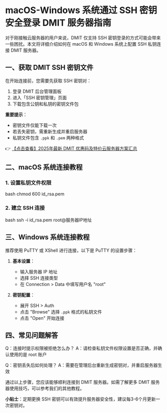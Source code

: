 # macOS-Windows 系统通过 SSH 密钥安全登录 DMIT 服务器指南

对于刚接触云服务器的用户来说，DMIT 仅支持 SSH 密钥登录的方式可能会带来一些困扰。本文将详细介绍如何在 macOS 和 Windows 系统上配置 SSH 私钥连接 DMIT 服务器。

## 一、获取 DMIT SSH 密钥文件

在开始连接前，您需要先获取 SSH 密钥对：

1. 登录 DMIT 后台管理面板
2. 进入「SSH 密钥管理」页面
3. 下载包含公钥和私钥的密钥文件包

**重要提示**：
- 密钥文件仅能下载一次
- 若丢失密钥，需重新生成并重启服务器
- 私钥文件包含 `.ppk` 和 `.pem` 两种格式

👉 [【点击查看】2025年最新 DMIT 优惠码及特价云服务器方案汇总](https://bit.ly/dmit_coupon)

## 二、macOS 系统连接教程

### 1. 设置私钥文件权限
bash
chmod 600 id_rsa.pem

### 2. 建立 SSH 连接
bash
ssh -i id_rsa.pem root@服务器IP地址

## 三、Windows 系统连接教程

推荐使用 PuTTY 或 XShell 进行连接，以下是 PuTTY 的设置步骤：

1. **基本设置**：
   - 输入服务器 IP 地址
   - 选择 SSH 连接类型
   - 在 Connection > Data 中填写用户名 "root"

2. **密钥配置**：
   - 展开 SSH > Auth
   - 点击 "Browse" 选择 `.ppk` 格式的私钥文件
   - 点击 "Open" 开始连接

## 四、常见问题解答

Q：连接时提示权限被拒绝怎么办？
A：请检查私钥文件权限设置是否正确，并确认使用的是 root 账户

Q：密钥丢失后如何处理？
A：需要在管理后台重新生成密钥对，并重启服务器生效

通过以上步骤，您应该能够顺利连接到 DMIT 服务器。如需了解更多 DMIT 服务器使用技巧，可以参考我们的其他教程。

**小贴士**：定期更换 SSH 密钥可以有效提升服务器安全性，建议每3-6个月更新一次密钥对。